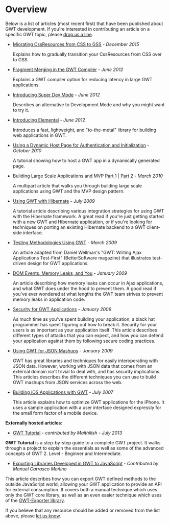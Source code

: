 # Overview

Below is a list of articles (most recent first) that have been published about GWT development. If you're interested in contributing an article on a specific GWT topic,
 please [drop us a line](http://groups.google.com/group/Google-Web-Toolkit/post?sendowner=1&_done=/group/Google-Web-Toolkit/about%3F&).

*   [Migrating CssResources from CSS to GSS](gss_migration.html) - _December 2015_

    Explains how to gradually transition your CssResources from CSS over to GSS.

*   [Fragment Merging in the GWT Compiler](fragment_merging.html) - _June 2012_

     Explains a GWT compiler option for reducing latency in large GWT applications.

*   [Introducing Super Dev Mode](superdevmode.html) - _June 2012_

     Describes an alternative to Development Mode and why you might want to try it.

*   [Introducing Elemental](elemental.html) - _June 2012_

     Introduces a fast, lightweight, and "to-the-metal" library for building web applications in GWT.

*   [Using a Dynamic Host Page for Authentication and Initialization](dynamic_host_page.html) - _October 2010_

     A tutorial showing how to host a GWT app in a dynamically generated page.

*   Building Large Scale Applications and MVP [Part 1](mvp-architecture.html) | [Part 2](mvp-architecture-2.html) - _March 2010_

     A multipart article that walks you through building large scale applications using GWT and the MVP design pattern.

*   [Using GWT with Hibernate](using_gwt_with_hibernate.html) - _July 2009_

     A tutorial article describing various integration strategies for using GWT with the Hibernate framework. A great read if you're just getting started with a new GWT and Hibernate application, or if you're looking for techniques on porting an existing Hibernate backend to a GWT client-side interface.

*   [Testing Methodologies Using GWT](testing_methodologies_using_gwt.html) - _March 2009_

     An article adapted from Daniel Wellman's "GWT: Writing Ajax Applications Test-First" (BetterSoftware magazine) that illustrates test-driven design for GWT applications.

*   [DOM Events, Memory Leaks, and You](dom_events_memory_leaks_and_you.html) - _January 2009_

     An article describing how memory leaks can occur in Ajax applications, and what GWT does under the hood to prevent them. A good read if you've ever
wondered at what lengths the GWT team strives to prevent memory leaks in application code.

*   [Security for GWT Applications](security_for_gwt_applications.html) - _January 2009_

     As much time as you've spent building your application, a black hat programmer has spent figuring out how to break it. Security for your users is as important
as your application itself. This article describes different types of attacks that you can expect, and how you can defend your application against
them by following secure coding practices.

*   [Using GWT for JSON Mashups](using_gwt_for_json_mashups.html) - _January 2009_

    GWT has great libraries and techniques for easily interoperating with JSON data. However, working with JSON data that comes from an external domain
isn't trivial to deal with, and has security implications. This articles describes the different techniques you can use to build GWT mashups from
JSON services across the web.

*   [Building iOS Applications with GWT](gwt-iphone.html) - _July 2007_

    This article explains how to optimize GWT applications for the iPhone.
       It uses a sample application with a user interface designed expressly for the small form factor of a mobile device.

**Externally hosted articles:**

*   [GWT Tutorial](http://www.codetab.org/gwt-tutorial/) - _contributed by Maithilish - July 2013_

**GWT Tutorial** is a step-by-step guide to a complete GWT project. It walks through a project to explain the essentials as well as some of the advanced concepts of GWT 2. Level - Beginner and Intermediate. 

*   [Exporting Libraries Developed in GWT to JavaScript](https://code.google.com/p/gwtchismes/wiki/Tutorial_ExportingGwtLibrariesToJavascript_en) - _Contributed by Manuel Carrasco Moñino_

This article describes how you can export GWT defined methods to the outside JavaScript world, allowing your GWT application to provide an API for external consumption. It covers both a manual technique which uses only the GWT core library, as well as an even easier technique which uses of the [GWT-Exporter library](https://code.google.com/p/gwt-exporter).

If you believe that any resource should be added or removed from the list above, please [let us
know](mailto:Google-Web-Toolkit+owner@googlegroups.com).

